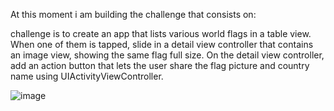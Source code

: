 At this moment i am building the challenge that consists on: 

challenge is to create an app that lists various world flags in a table view. When one of them is tapped, slide in a detail view controller that contains an image view, showing the same flag full size. On the detail view controller, add an action button that lets the user share the flag picture and country name using UIActivityViewController.


![image](https://user-images.githubusercontent.com/122572631/235472115-894506f3-9052-4f0a-9627-d4bf30389054.png)
